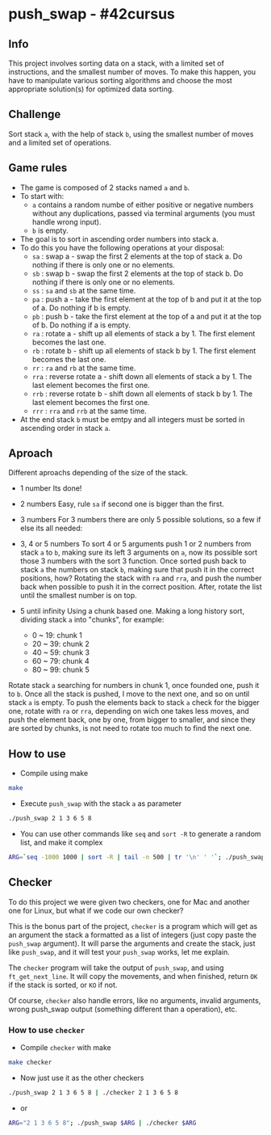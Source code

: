 # push_swap - #42cursus

## Info

This project involves sorting data on a stack, with a limited set of instructions, and the smallest number of moves. To make this happen, you have to manipulate various sorting algorithms and choose the most appropriate solution(s) for optimized data sorting.

## Challenge

Sort stack `a`, with the help of stack `b`, using the smallest number of moves and a limited set of operations.

## Game rules

- The game is composed of 2 stacks named `a` and `b`.
- To start with:
  - `a` contains a random numbe of either positive or negative numbers without any duplications, passed via terminal arguments (you must handle wrong input).
  - `b` is empty.
- The goal is to sort in ascending order numbers into stack a.
- To do this you have the following operations at your disposal:
  - `sa` : swap a - swap the first 2 elements at the top of stack a. Do nothing if there is only one or no elements.
  - `sb` : swap b - swap the first 2 elements at the top of stack b. Do nothing if there is only one or no elements.
  - `ss` : `sa` and `sb` at the same time.
  - `pa` : push a - take the first element at the top of b and put it at the top of a. Do nothing if b is empty.
  - `pb` : push b - take the first element at the top of a and put it at the top of b. Do nothing if a is empty.
  - `ra` : rotate a - shift up all elements of stack a by 1. The first element becomes the last one.
  - `rb` : rotate b - shift up all elements of stack b by 1. The first element becomes the last one.
  - `rr` : `ra` and `rb` at the same time.
  - `rra` : reverse rotate a - shift down all elements of stack a by 1. The last element becomes the first one.
  - `rrb` : reverse rotate b - shift down all elements of stack b by 1. The last element becomes the first one.
  - `rrr` : `rra` and `rrb` at the same time.
- At the end stack `b` must be emtpy and all integers must be sorted in ascending order in stack `a`.

## Aproach

Different aproachs depending of the size of the stack.

- 1 number
Its done!

- 2 numbers
Easy, rule `sa` if second one is bigger than the first.

- 3 numbers
For 3 numbers there are only 5 possible solutions, so a few if else its all needed:

- 3, 4 or 5 numbers
To sort 4 or 5 arguments push 1 or 2 numbers from stack `a` to `b`, making sure its left 3 arguments on `a`, now its possible sort those 3 numbers with the sort 3 function. Once sorted push back to stack `a` the numbers on stack `b`, making sure that push it in the correct positions, how? Rotating the stack with `ra` and `rra`, and push the number back when possible to push it in the correct position. After, rotate the list until the smallest number is on top.

- 5 until infinity
Using a chunk based one. Making a long history sort, dividing stack `a` into "chunks", for example:
	- 0  ~ 19: chunk 1
	- 20 ~ 39: chunk 2
	- 40 ~ 59: chunk 3
	- 60 ~ 79: chunk 4
	- 80 ~ 99: chunk 5

Rotate stack `a` searching for numbers in chunk 1, once founded one, push it to `b`. Once all the stack is pushed, I move to the next one, and so on until stack `a` is empty.
To push the elements back to stack `a` check for the bigger one, rotate with `ra` or `rra`, depending on wich one takes less moves, and push the element back, one by one, from bigger to smaller, and since they are sorted by chunks, is not need to rotate too much to find the next one.

## How to use

- Compile using make

```sh
make
```

- Execute `push_swap` with the stack `a` as parameter

```sh
./push_swap 2 1 3 6 5 8
```

- You can use other commands like `seq` and `sort -R` to generate a random list, and make it complex

```sh
ARG=`seq -1000 1000 | sort -R | tail -n 500 | tr '\n' ' '`; ./push_swap $ARG
```

## Checker

To do this project we were given two checkers, one for Mac and another one for Linux, but what if we code our own checker?

This is the bonus part of the project, `checker` is a program which will get as an argument the stack a formatted as a list of integers (just copy paste the `push_swap` argument). It will parse the arguments and create the stack, just like `push_swap`, and it will test your `push_swap` works, let me explain.

The `checker` program will take the output of `push_swap`, and using `ft_get_next_line`. It will copy the movements, and when finished, return `OK` if the stack is sorted, or `KO` if not.

Of course, `checker` also handle errors, like no arguments, invalid arguments, wrong push_swap output (something different than a operation), etc.

### How to use `checker`

- Compile `checker` with make

```sh
make checker
```

- Now just use it as the other checkers

```sh
./push_swap 2 1 3 6 5 8 | ./checker 2 1 3 6 5 8
```

- or

```sh
ARG="2 1 3 6 5 8"; ./push_swap $ARG | ./checker $ARG
```
